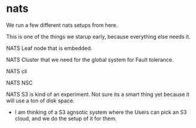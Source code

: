 # nats

We run a few different nats setups from here.

This is one of the things we starup early, because everything else needs it.

NATS Leaf node that is embedded.

NATS Cluster that we need for the global system for Fault tolerance.

NATS cli

NATS NSC

NATS S3 is kind of an experiment. Not sure its a smart thing yet because it will use a ton of disk space. 

- I am thinking of a S3 agnsotic system where the Users can pick an S3 cloud, and we do the setup of it for them.  


